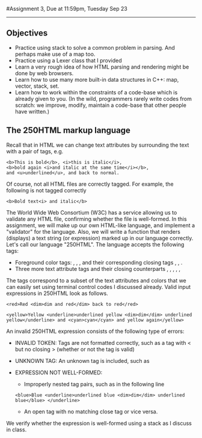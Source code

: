 #Assignment 3, Due at 11:59pm, Tuesday Sep 23

-----

## Objectives
* Practice using stack to solve a common problem in parsing. And perhaps make use of a map too.
* Practice using a Lexer class that I provided
* Learn a very rough idea of how HTML parsing and rendering might be done by web browsers.
* Learn how to use many more built-in data structures in C++: map, vector, stack, set.
* Learn how to work within the constraints of a code-base which is already given to you. (In the wild, programmers rarely write codes from scratch: we improve, modify, maintain a code-base that other people have written.)

## The 250HTML markup language
Recall that in HTML we can change text attributes by surrounding the text with a pair of tags, e.g.

```
<b>This is bold</b>, <i>this is italic</i>, 
<b>bold again <i>and italic at the same time</i></b>, 
and <u>underlined</u>, and back to normal.
```

Of course, not all HTML files are correctly tagged. For example, the following is not tagged correctly

```
<b>Bold text<i> and italic</b>
```

The World Wide Web Consortium (W3C) has a service allowing us to validate any HTML file, confirming whether the file is well-formed. In this assignment, we will make up our own HTML-like language, and implement a "validator" for the language. Also, we will write a function that renders (displays) a text string (or expression) marked up in our language correctly.
Let's call our language "250HTML". The language accepts the following tags:
* Foreground color tags: <red>, <green>, <yellow> <blue> <magenta> <cyan>, and their corresponding closing tags </red>, </green>, </yellow> </blue> </magenta> </cyan>.
* Three more text attribute tags and their closing counterparts <dim>, <underline>, <bright>, </dim>, </underline>, </bright>

The tags correspond to a subset of the text attributes and colors that we can easily set using terminal control codes I discussed already. Valid input expressions in 250HTML look as follows.

```
<red>Red <dim>dim and red</dim> back to red</red>

<yellow>Yellow <underline>underlined yellow <dim>dim</dim> underlined yellow</underline> and <cyan>cyan</cyan> and yellow again</yellow>
```

An invalid 250HTML expression consists of the following type of errors:
* INVALID TOKEN: Tags are not formatted correctly, such as a tag with < but no closing > (whether or not the tag is valid)
* UNKNOWN TAG: An unknown tag is included, such as <some tag>
* EXPRESSION NOT WELL-FORMED:
    * Improperly nested tag pairs, such as in the following line

    ```
    <blue>Blue <underline>underlined blue <dim>dim</dim> underlined blue</blue> </underline>
    ```

    * An open tag with no matching close tag or vice versa.

We verify whether the expression is well-formed using a stack as I discuss in class.

